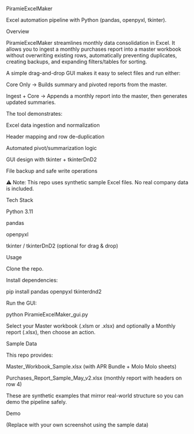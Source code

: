 PiramieExcelMaker

Excel automation pipeline with Python (pandas, openpyxl, tkinter).

Overview

PiramieExcelMaker streamlines monthly data consolidation in Excel. It allows you to ingest a monthly purchases report into a master workbook without overwriting existing rows, automatically preventing duplicates, creating backups, and expanding filters/tables for sorting.

A simple drag-and-drop GUI makes it easy to select files and run either:

Core Only → Builds summary and pivoted reports from the master.

Ingest + Core → Appends a monthly report into the master, then generates updated summaries.

The tool demonstrates:

Excel data ingestion and normalization

Header mapping and row de-duplication

Automated pivot/summarization logic

GUI design with tkinter + tkinterDnD2

File backup and safe write operations

⚠️ Note: This repo uses synthetic sample Excel files. No real company data is included.

Tech Stack

Python 3.11

pandas

openpyxl

tkinter / tkinterDnD2 (optional for drag & drop)

Usage

Clone the repo.

Install dependencies:

pip install pandas openpyxl tkinterdnd2


Run the GUI:

python PiramieExcelMaker_gui.py


Select your Master workbook (.xlsm or .xlsx) and optionally a Monthly report (.xlsx), then choose an action.

Sample Data

This repo provides:

Master_Workbook_Sample.xlsx (with APR Bundle + Molo Molo sheets)

Purchases_Report_Sample_May_v2.xlsx (monthly report with headers on row 4)

These are synthetic examples that mirror real-world structure so you can demo the pipeline safely.

Demo


(Replace with your own screenshot using the sample data)
